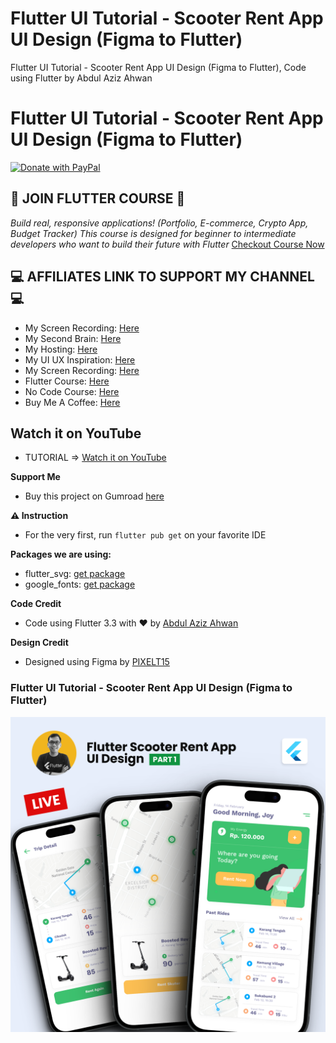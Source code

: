 # Flutter UI Tutorial - Scooter Rent App UI Design (Figma to Flutter)

Flutter UI Tutorial - Scooter Rent App UI Design (Figma to Flutter), Code using Flutter by Abdul Aziz Ahwan

# Flutter UI Tutorial - Scooter Rent App UI Design (Figma to Flutter)

[![Donate with PayPal](https://raw.githubusercontent.com/aha999/DonateButtons/master/Paypal.png)](https://paypal.me/abdulazizahwan)

## 🔖 JOIN FLUTTER COURSE 🔖

_Build real, responsive applications! (Portfolio, E-commerce, Crypto App, Budget Tracker)
This course is designed for beginner to intermediate developers who want to build their future with Flutter_
[Checkout Course Now](https://gumroad.com/a/659170419/fqamxr)

## 💻 AFFILIATES LINK TO SUPPORT MY CHANNEL 💻

- My Screen Recording: [Here](https://screen.studio/@Zgn84)
- My Second Brain: [Here](https://taskade.com/?via=abdulazizahwan)
- My Hosting: [Here](https://ultahost.com/#abdulazizahwan)
- My UI UX Inspiration: [Here](https://mobbin.com/?via=abdulazizahwan)
- My Screen Recording: [Here](https://www.screenstory.io/?via=abdulazizahwan)
- Flutter Course: [Here](https://gumroad.com/a/659170419/fqamxr)
- No Code Course: [Here](https://nocodecamp.lemonsqueezy.com/?aff=Zgn84)
- Buy Me A Coffee: [Here](https://buymeacoffee.com/abdulazizahwan)

## Watch it on YouTube

- TUTORIAL => [Watch it on YouTube](https://youtube.com/live/wN67aeuDSVc?feature=share)

**Support Me**

- Buy this project on Gumroad [here](https://abdulazizahwan.gumroad.com/l/ghpdsz)

**⚠️ Instruction**

- For the very first, run `flutter pub get` on your favorite IDE

**Packages we are using:**

- flutter_svg: [get package](https://pub.dev/packages/flutter_svg)
- google_fonts: [get package](https://pub.dev/packages/google_fonts)

**Code Credit**

- Code using Flutter 3.3 with ❤️ by [Abdul Aziz Ahwan](https://youtube.com/@abdulazizahwan)

**Design Credit**

- Designed using Figma by [PIXELT15](https://ui8.net/pixelt15/products/freebies---ui-rent-scooter-app)

### Flutter UI Tutorial - Scooter Rent App UI Design (Figma to Flutter)

[![Flutter UI Tutorial - Scooter Rent App UI Design (Figma to Flutter))](/img-ui.png)](https://youtube.com/@abdulazizahwan)
